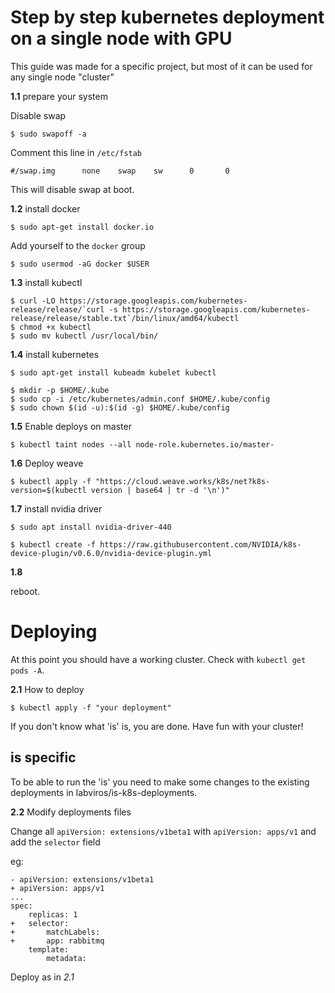 # Step by step kubernetes deployment on a single node with GPU

This guide was made for a specific project, but most of it can be used for any single node "cluster"

**1.1** prepare your system

Disable swap

    $ sudo swapoff -a

Comment this line in `/etc/fstab`

    #/swap.img      none    swap    sw      0       0

This will disable swap at boot.

**1.2** install docker

    $ sudo apt-get install docker.io
    
Add yourself to the `docker` group

    $ sudo usermod -aG docker $USER
    
**1.3** install kubectl
    
    $ curl -LO https://storage.googleapis.com/kubernetes-release/release/`curl -s https://storage.googleapis.com/kubernetes-release/release/stable.txt`/bin/linux/amd64/kubectl
    $ chmod +x kubectl
    $ sudo mv kubectl /usr/local/bin/

**1.4** install kubernetes

    $ sudo apt-get install kubeadm kubelet kubectl
    
    $ mkdir -p $HOME/.kube
    $ sudo cp -i /etc/kubernetes/admin.conf $HOME/.kube/config
    $ sudo chown $(id -u):$(id -g) $HOME/.kube/config
    
**1.5** Enable deploys on master

    $ kubectl taint nodes --all node-role.kubernetes.io/master-
    
**1.6** Deploy weave

    $ kubectl apply -f "https://cloud.weave.works/k8s/net?k8s-version=$(kubectl version | base64 | tr -d '\n')"
    
**1.7** install nvidia driver

    $ sudo apt install nvidia-driver-440
    
    $ kubectl create -f https://raw.githubusercontent.com/NVIDIA/k8s-device-plugin/v0.6.0/nvidia-device-plugin.yml

**1.8**

reboot.

# Deploying

At this point you should have a working cluster.
Check with `kubectl get pods -A`.

**2.1** How to deploy

    $ kubectl apply -f "your deployment"

If you don't know what 'is' is, you are done. Have fun with your cluster!

## is specific

To be able to run the 'is' you need to make some changes to the existing deployments in labviros/is-k8s-deployments.

**2.2** Modify deployments files
    
Change all `apiVersion: extensions/v1beta1` with `apiVersion: apps/v1` and add the `selector` field
    
eg:
    
    - apiVersion: extensions/v1beta1
    + apiVersion: apps/v1
    ...
    spec:
        replicas: 1
    +   selector:
    +       matchLabels:
    +       app: rabbitmq
        template:
            metadata:
            
 Deploy as in *2.1*
    

    
